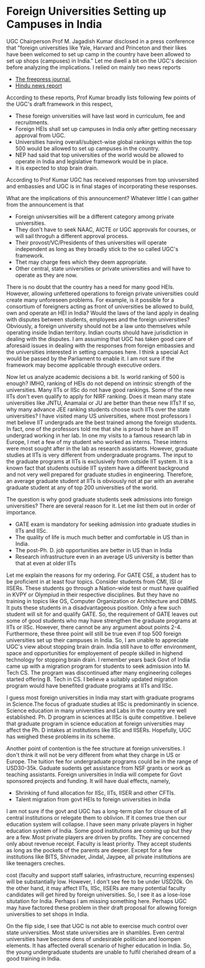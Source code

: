 # Foreign Universities Setting up Campuses in India

UGC Chairperson Prof M. Jagadish Kumar disclosed in a press conference that "foreign universities like Yale, Harvard and Princeton and their likes have 
been welcomed to set up camp in the country have been allowed to set up shops (campuses) in India." Let me dwell a bit on the UGC's decision before
analyzing the implications. I relied on mainly two news reports

- [The freepress journal](https://www.freepressjournal.in/education/will-ugcs-guidelines-on-foreign-universities-in-india-fail-to-deliver), 
- [Hindu news report](https://www.thehindu.com/news/national/ugc-to-announce-guidelines-for-setting-up-foreign-universities-in-may/article66680179.ece#)

According to these reports, Prof Kumar broadly lists following few points of the UGC's draft framework in this respect, 

- These foreign universities will have last word in curriculum, fee and recruitments. 
- Foreign HEIs shall set up campuses in India only after getting necessary approval from UGC. 
- Universities having overall/subject-wise global rankings within the top 500 would be allowed to set up campuses in the country.
- NEP had said that top universities of the world would be allowed to operate in India and legislative framework would be in place.
- It is expected to stop brain drain. 

According to Prof Kumar UGC has received responses from top univsersited and embassies and UGC is in final stages of incorporating these responses. 

What are the implications of this announcement? Whatever little I can gather from the announcement is that 

- Foreign univsersities will be a different category among private universities.  
- They don't have to seek NAAC, AICTE or UGC approvals for courses, or will sail throguh a different approval process.
- Their provost/VC/Presidents of thes universities will operate independent as long as they broadly stick to the so called UGC's framework.
- Thet may charge fees which they deem appropriate. 
- Other central, state universities or private universities and will have to operate as they are now.

There is no doubt that the country has a need for many good HEIs. However, allowing unfettered operations to foreign private universities could create 
many unforeseen problems. For example, is it possible for a consortium of foreigners acting as front of universities be allowed to build, own and 
operate an HEI in India? Would the laws of the land apply in dealing with disputes between students, employees and the foreign universities? 
Obviously, a foreign university should not be a law unto themselves while operating inside Indian territory. Indian courts should have jurisdiction 
in dealing with the disputes. I am assuming that UGC has taken good care of aforesaid issues in dealing with the responses from foreign embassies 
and the universities interested in setting campuses here. I think a special Act would be passed by the Parliament to enable it. I am not sure if
the framework may become applicable through executive orders.  

Now let us analyze academic decisions a bit. Is world ranking of 500 is enough? IMHO, ranking of HEIs do not depend on intrinsic strength of
the universities. Many IITs or IISc do not have good rankings. Some of the new IITs don't even qualify to apply for NIRF ranking. Does it mean
many state universities like JNTU, Anamalai or JU are better than these new IITs? If so, why many advance JEE ranking students choose such IITs
over the state universities? I have visited many US universities, where most professors I met believe IIT undergrads are the best trained among the
foreign students. In fact, one of the professors told me that she is proud to have an IIT undergrad working in her lab. In one my visits to
a famous research lab in Europe, I met a few of my student who worked as interns. These interns were most sought after in the lab as research
assistants. However, graduate studies at IITs is very different from undergraduate programs. The input to the graduate programs at IITs is 
exclusively from outside IIT system. It is a known fact that students outside IIT system have a different background and not very well prepared
for graduate studies in engineering. Therefore, an average graduate student at IITs is obviously not at par with an averahe graduate
student at any of top 200 universities of the world. 

The question is why good graduate students seek admissions into foreign universities? There are several reason for it. Let me list them out in 
order of importance.

- GATE exam is mandatory for seeking admission into graduate studies in IITs and IISc.
- The quality of life is much much better and comfortable in US than in India.
- The post-Ph. D. job opportunities are better in US than in India
- Research infrastructure even in an average US university is better than that at even at older IITs
  
Let me explain the reasons for my ordering. For GATE CSE, a student has to be proficient in at least four topics. Consider students from CMI,
ISI or IISERs. These students go through a Nation-wide test or must have qualified in KVPY or Olympiud in their respective disciplines. But 
they have no training in topics like OS, Computer Organization or Architecture and DBMS. It puts these students in a disadvantageous position. 
Only a few such student will sit for and qualify GATE. So, the requirement of GATE leaves out some of good students who may have strengthen 
the graduate programs at IITs or IISc. However, there cannot be any argument about points 2-4. Furthermore, these three point will still be 
true even if top 500 foreign universities set up their campuses in India. So, I am unable to appreciate UGC's view about stopping brain drain.
India still have to offer environment, space and opportunities for employement of people skilled in highend technology for stopping brain drain.
I remember years back Govt of India came up with a migration program for students to seek admission into M. Tech CS. The program was discontinued 
after many engineering colleges started offering B. Tech in CS. I believe a suitably updated migration program would have benefited graduate 
programs at IITs and IISc. 

I guess most foreign universities in India may start with graduate programs in Science.The focus of graduate studies at IISc is predominantly
in science. Science education in many universities and Labs in the country are well established. Ph. D program in sciences at IISc is quite 
competitive. I believe that graduate program in science education at foreign universities may affect the Ph. D intakes at institutions like 
IISc and IISERs. Hopefully, UGC has weighed these problems in its scheme.  

Another point of contention is the fee structure at foreign universities. I don't think it will not be very different from what they charge in US
or Europe. The tuition fee for undergraduate programs could be in the range of USD30-35k. Gaduate sudents get assistance from NSF grants or
work as teaching assistants. Foreign universities in India will compete for Govt sponsored projects and funding. It will have dual effects, namely,

- Shrinking of fund allocation for IISc, IITs, IISER and other CFTIs. 
- Talent migration from govt HEIs to foreign universities in India

I am not sure if the govt and UGC has a long-term plan for closure of all central institutions or relegate them to oblivion. If it comes true then
our education system will collapse. I have seen many private players in higher education system of India. Some good institutions are coming up
but they are a few. Most private players are driven by profits. They are concerned only about revenue receipt. Faculty is least priority. They
accept students as long as the pockets of the parents are deeper.  Except for a few institutions like BITS, Shivnader, Jindal, Jaypee, all private
institutions are like  teenagers creches.  

cost (faculty and support staff salaries, infrastructure, recurring expenses) will be substantially low. However, I don't see fee to be
under USD20k. On the other hand, it may affect IITs, IISc, IISERs are many potential faculty candidates will get hired by foreign universities.
So, I see it as a lose-lose situtation for India. Perhaps I am missing something here. Perhaps UGC may have factored these problem in their draft
proposal for allowing foreign universities to set shops in India. 

On the flip side, I see that UGC is not able to exercise much control over state universities. Most state universities are in shambles. Even
central universities have become dens of undesirable politician and loompen elements. It has affected overall scenario of higher education in India. 
So, the young undergraduate students are unable to fulfil cherished dream of a good training in India.  

